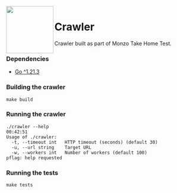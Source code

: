 <img src="https://avatars.githubusercontent.com/u/11029372?s=200&v=4" width="127px" height="127px" align="left"/>

# Crawler

Crawler built as part of Monzo Take Home Test.

### Dependencies

- [Go ^1.21.3](https://golang.org/dl/)

### Building the crawler

```shell
make build
```

### Running the crawler
```shell
./crawler --help                                                                                                                                                                        00:42:51
Usage of ./crawler:
  -t, --timeout int   HTTP timeout (seconds) (default 30)
  -u, --url string    Target URL
  -w, --workers int   Number of workers (default 100)
pflag: help requested
```

### Running the tests

```shell
make tests
```